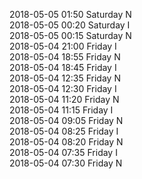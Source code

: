 2018-05-05 01:50 Saturday  N  
2018-05-05 00:20 Saturday  I  
2018-05-05 00:15 Saturday  N  
2018-05-04 21:00 Friday  I  
2018-05-04 18:55 Friday  N  
2018-05-04 18:45 Friday  I  
2018-05-04 12:35 Friday  N  
2018-05-04 12:30 Friday  I  
2018-05-04 11:20 Friday  N  
2018-05-04 11:15 Friday  I  
2018-05-04 09:05 Friday  N  
2018-05-04 08:25 Friday  I  
2018-05-04 08:20 Friday  N  
2018-05-04 07:35 Friday  I  
2018-05-04 07:30 Friday  N  

